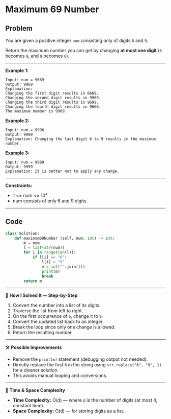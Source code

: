 # Maximum 69 Number

## Problem
You are given a positive integer `num` consisting only of digits `6` and `9`.  

Return the maximum number you can get by changing **at most one digit** (`6` becomes `9`, and `9` becomes `6`).

---

**Example 1:**
```
Input: num = 9669
Output: 9969
Explanation: 
Changing the first digit results in 6669.
Changing the second digit results in 9969.
Changing the third digit results in 9699.
Changing the fourth digit results in 9666.
The maximum number is 9969.
```

**Example 2:**
```
Input: num = 9996
Output: 9999
Explanation: Changing the last digit 6 to 9 results in the maximum number.
```

**Example 3:**
```
Input: num = 9999
Output: 9999
Explanation: It is better not to apply any change.
```

---

**Constraints:**
- 1 <= num <= 10⁴
- num consists of only 6 and 9 digits.

---

## Code
```python
class Solution:
    def maximum69Number (self, num: int) -> int:
        m = num
        l = list(str(num))
        for i in range(len(l)):
            if l[i] == "6":
                l[i] = "9"
                m = int("".join(l))
                print(m)
                break
        return m
```

---

🧩 **How I Solved It — Step-by-Step**  
1. Convert the number into a list of its digits.  
2. Traverse the list from left to right.  
3. On the first occurrence of `6`, change it to `9`.  
4. Convert the updated list back to an integer.  
5. Break the loop since only one change is allowed.  
6. Return the resulting number.

---

🛠️ **Possible Improvements**  
- Remove the `print(m)` statement (debugging output not needed).  
- Directly replace the first `6` in the string using `str.replace("6", "9", 1)` for a cleaner solution.  
- This avoids manual looping and conversions.

---

🧠 **Time & Space Complexity**  
- **Time Complexity:** O(d) — where `d` is the number of digits (at most 4, constant time).  
- **Space Complexity:** O(d) — for storing digits as a list.
